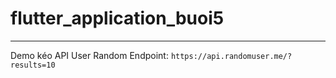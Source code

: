 # flutter_application_buoi5

___

Demo kéo API User Random
Endpoint: `https://api.randomuser.me/?results=10`
